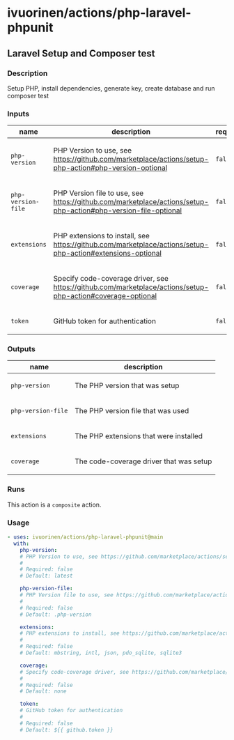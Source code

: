 # ivuorinen/actions/php-laravel-phpunit

## Laravel Setup and Composer test

### Description

Setup PHP, install dependencies, generate key, create database and run composer test

### Inputs

| name               | description                                                                                                           | required | default                                     |
|--------------------|-----------------------------------------------------------------------------------------------------------------------|----------|---------------------------------------------|
| `php-version`      | <p>PHP Version to use, see https://github.com/marketplace/actions/setup-php-action#php-version-optional</p>           | `false`  | `latest`                                    |
| `php-version-file` | <p>PHP Version file to use, see https://github.com/marketplace/actions/setup-php-action#php-version-file-optional</p> | `false`  | `.php-version`                              |
| `extensions`       | <p>PHP extensions to install, see https://github.com/marketplace/actions/setup-php-action#extensions-optional</p>     | `false`  | `mbstring, intl, json, pdo_sqlite, sqlite3` |
| `coverage`         | <p>Specify code-coverage driver, see https://github.com/marketplace/actions/setup-php-action#coverage-optional</p>    | `false`  | `none`                                      |
| `token`            | <p>GitHub token for authentication</p>                                                                                | `false`  | `${{ github.token }}`                       |

### Outputs

| name               | description                                    |
|--------------------|------------------------------------------------|
| `php-version`      | <p>The PHP version that was setup</p>          |
| `php-version-file` | <p>The PHP version file that was used</p>      |
| `extensions`       | <p>The PHP extensions that were installed</p>  |
| `coverage`         | <p>The code-coverage driver that was setup</p> |

### Runs

This action is a `composite` action.

### Usage

```yaml
- uses: ivuorinen/actions/php-laravel-phpunit@main
  with:
    php-version:
    # PHP Version to use, see https://github.com/marketplace/actions/setup-php-action#php-version-optional
    #
    # Required: false
    # Default: latest

    php-version-file:
    # PHP Version file to use, see https://github.com/marketplace/actions/setup-php-action#php-version-file-optional
    #
    # Required: false
    # Default: .php-version

    extensions:
    # PHP extensions to install, see https://github.com/marketplace/actions/setup-php-action#extensions-optional
    #
    # Required: false
    # Default: mbstring, intl, json, pdo_sqlite, sqlite3

    coverage:
    # Specify code-coverage driver, see https://github.com/marketplace/actions/setup-php-action#coverage-optional
    #
    # Required: false
    # Default: none

    token:
    # GitHub token for authentication
    #
    # Required: false
    # Default: ${{ github.token }}
```
